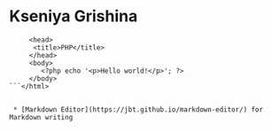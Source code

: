# Kseniya Grishina	

```<html>
     <head>
      <title>PHP</title>
     </head>
     <body>
     	<?php echo '<p>Hello world!</p>'; ?>
     </body>
```</html>


 * [Markdown Editor](https://jbt.github.io/markdown-editor/) for Markdown writing


